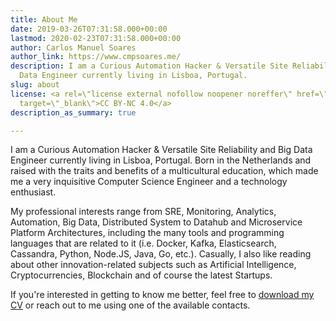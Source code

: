 ```yaml
---
title: About Me
date: 2019-03-26T07:31:58.000+00:00
lastmod: 2020-02-23T07:31:58.000+00:00
author: Carlos Manuel Soares
author_link: https://www.cmpsoares.me/
description: I am a Curious Automation Hacker & Versatile Site Reliability and Big
  Data Engineer currently living in Lisboa, Portugal.
slug: about
license: <a rel=\"license external nofollow noopener noreffer\" href=\"https://creativecommons.org/licenses/by-nc/4.0/\"
  target=\"_blank\">CC BY-NC 4.0</a>
description_as_summary: true

---
```

I am a Curious Automation Hacker & Versatile Site Reliability and Big Data Engineer currently living in Lisboa, Portugal. Born in the Netherlands and raised with the traits and benefits of a multicultural education, which made me a very inquisitive Computer Science Engineer and a technology enthusiast.

My professional interests range from SRE, Monitoring, Analytics, Automation, Big Data, Distributed System to Datahub and Microservice Platform Architectures, including the many tools and programming languages that are related to it (i.e. Docker, Kafka, Elasticsearch, Cassandra, Python, Node.JS, Java, Go, etc.). Casually, I also like reading about other innovation-related subjects such as Artificial Intelligence, Cryptocurrencies, Blockchain and of course the latest Startups.

If you're interested in getting to know me better, feel free to [download my CV](https://www.dropbox.com/s/e2z6evmi4jawbx5/English%20CV%20-%20Carlos%20Soares%20Traditional%20vLatest.pdf?dl=1) or reach out to me using one of the available contacts.